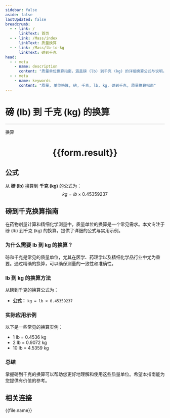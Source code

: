 ```yaml
---
sidebar: false
aside: false
lastUpdated: false
breadcrumb:
  - - link: /
      linkText: 首页
  - - link: /Mass/index
      linkText: 质量换算
  - - link: /Mass/lb-to-kg
      linkText: 磅到千克
head:
  - - meta
    - name: description
      content: "质量单位换算指南，涵盖磅 (lb) 到千克 (kg) 的详细换算公式与说明。"
  - - meta
    - name: keywords
      content: "质量, 单位换算, 磅, 千克, lb, kg, 磅到千克, 质量换算指南"
---
```

# 磅 (lb) 到 千克 (kg) 的换算
---
<script setup>
import { onMounted, reactive, inject, ref } from 'vue'
import { NButton, NForm, NFormItem, NInput, NInputNumber, NSelect, NCard, useMessage,NGrid ,NGi } from 'naive-ui'
import { defineClientComponent } from 'vitepress'
import { Mass } from '../../files';

const convert = inject('convert')

const form = reactive({
  number: null,
  result: '',
})

const convertHandler = () => {
  if (form.number !== null && !isNaN(form.number)) {
    const convertedValue = parseFloat(form.number) * 0.45359237
    form.result = `${form.number}lb = ${convertedValue.toFixed(4)}kg`
  } else {
    form.result = '请输入有效的数值。'
  }
}
</script>

<n-form size="large" :model="form">
  <n-form-item label="磅 (lb)">
    <n-input-number v-model:value="form.number" placeholder="输入磅" style="width: 100%" />
  </n-form-item>
  <n-form-item>
    <n-button type="info" @click="convertHandler" block>换算</n-button>
  </n-form-item>
</n-form>

<n-card  embedded :bordered="false" hoverable>
  <div  style="text-align:center">
    <h1>{{form.result}}</h1>
  </div>
</n-card>

## 公式

从 **磅 (lb)** 换算到 **千克 (kg)** 的公式为：
$$ kg = lb \times 0.45359237 $$

## 磅到千克换算指南

在药物剂量计算和精细化学测量中，质量单位的换算是一个常见需求。本文专注于磅 (lb) 到千克 (kg) 的换算，提供了详细的公式与实用示例。

### 为什么需要 lb 到 kg 的换算？

磅和千克是常见的质量单位，尤其在医学、药理学以及精细化学品行业中尤为重要。通过精确的换算，可以确保测量的一致性和准确性。

### lb 到 kg 的换算方法

从磅到千克的换算公式为：

- **公式：** `kg = lb × 0.45359237`

### 实际应用示例

以下是一些常见的换算实例：

- 1 lb = 0.4536 kg
- 2 lb = 0.9072 kg
- 10 lb = 4.5359 kg

### 总结

掌握磅到千克的换算可以帮助您更好地理解和使用这些质量单位。希望本指南能为您提供有价值的参考。

## 相关连接
<n-grid x-gap="12" :cols="2">
  <n-gi v-for="(file, index) in Mass" :key="index">
    <n-button
      text
      tag="a"
      :href="file.path"
      type="info"
    >
      {{file.name}}
    </n-button>
  </n-gi>
</n-grid>